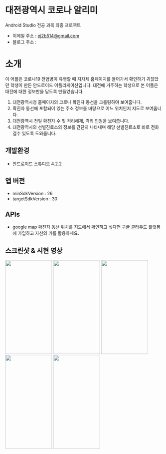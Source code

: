 # 대전광역시 코로나 알리미
Android Studio 전공 과목 최종 프로젝트 <br />
- 이메일 주소 : ej2b514@gmail.com <br />
- 블로그 주소 :  <br />

# 소개 <br />
이 어플은 코로나19 전염병이 유행할 때 지자체 홈페이지를 들어가서 확인하기 귀찮았던 학생이 만든 안드로이드 어플리케이션입니다. 
대전에 거주하는 학생으로 본 어플은 대전에 대한 정보만을 담도록 만들었습니다. 
  1. 대전광역시청 홈페이지의 코로나 확진자 동선을 크롤링하여 보여줍니다. 
  2. 확진자 동선에 포함되어 있는 주소 정보를 바탕으로 어느 위치인지 지도로 보여줍니다. 
  3. 대전광역시 전일 확진자 수 및 격리해제, 격리 인원을 보여줍니다. 
  4. 대전광역시의 선별진료소의 정보를 간단히 나타내며 해당 선별진료소로 바로 전화걸수 있도록 도와줍니다. <br />
  
## 개발환경 <br />
- 안드로이드 스튜디오 4.2.2 <br />

## 앱 버전<br />
- minSdkVersion : 26
- targetSdkVersion : 30 <br />

## APIs <br />
- google map 
  확진자 동선 위치를 지도에서 확인하고 싶다면 구글 클라우드 플랫폼에 가입하고 자신의 키를 활용하세요. <br />
  
## 스크린샷 & 시현 영상 <br />
<img src = "https://user-images.githubusercontent.com/84311622/132855012-16578510-4a6a-4552-9541-7c8c0d32de71.jpg" width="150" height="300"/>  <img src = "https://user-images.githubusercontent.com/84311622/132855006-52b5e65d-9a9f-4470-bac9-35c9e9bef5ae.jpg" width="150" height="300"/>  <img src = "https://user-images.githubusercontent.com/84311622/132855014-8a28d450-c055-4d24-b427-b9cb5341e9b0.jpg" width="150" height="300"/>  <img src = "https://user-images.githubusercontent.com/84311622/132855016-acc54bb1-4b31-4802-8ed2-8980784ee13d.jpg" width="150" height="300"/>  <img src = "https://user-images.githubusercontent.com/84311622/132855017-0883f8d1-71a0-439b-a42a-ec0956e7768c.jpg" width="150" height="300"/>


